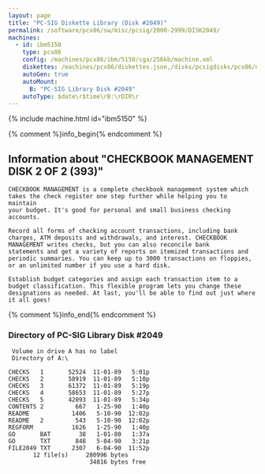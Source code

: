 ```yaml
---
layout: page
title: "PC-SIG Diskette Library (Disk #2049)"
permalink: /software/pcx86/sw/misc/pcsig/2000-2999/DISK2049/
machines:
  - id: ibm5150
    type: pcx86
    config: /machines/pcx86/ibm/5150/cga/256kb/machine.xml
    diskettes: /machines/pcx86/diskettes.json,/disks/pcsigdisks/pcx86/diskettes.json
    autoGen: true
    autoMount:
      B: "PC-SIG Library Disk #2049"
    autoType: $date\r$time\rB:\rDIR\r
---
```


{% include machine.html id="ibm5150" %}

{% comment %}info_begin{% endcomment %}

## Information about "CHECKBOOK MANAGEMENT DISK 2 OF 2 (393)"

    CHECKBOOK MANAGEMENT is a complete checkbook management system which
    takes the check register one step further while helping you to maintain
    your budget. It's good for personal and small business checking
    accounts.
    
    Record all forms of checking account transactions, including bank
    charges, ATM deposits and withdrawals, and interest. CHECKBOOK
    MANAGEMENT writes checks, but you can also reconcile bank
    statements and get a variety of reports on itemized transactions and
    periodic summaries. You can keep up to 3000 transactions on floppies,
    or an unlimited number if you use a hard disk.
    
    Establish budget categories and assign each transaction item to a
    budget classification. This flexible program lets you change these
    designations as needed. At last, you'll be able to find out just where
    it all goes!
{% comment %}info_end{% endcomment %}


### Directory of PC-SIG Library Disk #2049

     Volume in drive A has no label
     Directory of A:\

    CHECKS   1       52524  11-01-89   5:01p
    CHECKS   2       58919  11-01-89   5:10p
    CHECKS   3       61372  11-01-89   5:19p
    CHECKS   4       58653  11-01-89   5:27p
    CHECKS   5       42093  11-01-89   5:34p
    CONTENTS 2         667   1-25-90   1:40p
    README            1406   5-10-90  12:02p
    README   2         543   5-10-90  12:02p
    REGFORM           1626   1-25-90   1:40p
    GO       BAT        38   1-01-80   1:37a
    GO       TXT       848   5-04-90   3:21p
    FILE2049 TXT      2307   6-04-90  11:52p
           12 file(s)     280996 bytes
                           34816 bytes free
